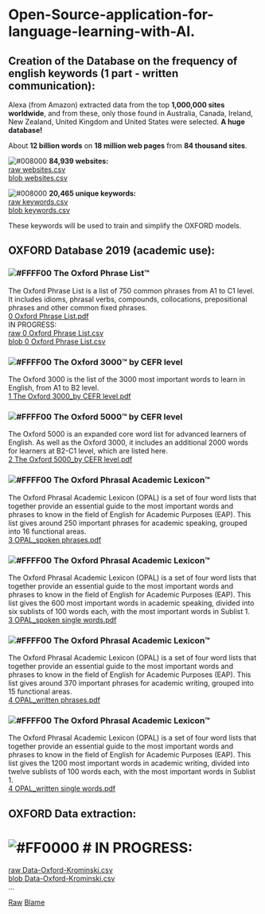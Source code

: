 # Open-Source-application-for-language-learning-with-AI.

## Creation of the Database on the frequency of english keywords (1 part - written communication):

Alexa (from Amazon) extracted data from the top <b>1,000,000 sites worldwide</b>, and from these, only those found in Australia, Canada, Ireland, New Zealand, United Kingdom and United States were selected. <b>A huge database!</b>

About <b>12 billion words</b> on <b>18 million web pages</b> from <b>84 thousand sites</b>.

![#008000](https://via.placeholder.com/15/008000/000000?text=+) <b>84,939 websites:</b><br>
<a href="https://raw.githubusercontent.com/MuriloKrominski/Open_Source_application_for_language_learning_with_AI./master/csv/websites.csv">raw websites.csv</a><br>
<a href="https://github.com/MuriloKrominski/Open_Source_application_for_language_learning_with_AI./blob/master/csv/websites.csv">blob websites.csv</a>

![#008000](https://via.placeholder.com/15/008000/000000?text=+) <b>20,465 unique keywords:</b><br>
<a href="https://raw.githubusercontent.com/MuriloKrominski/Open_Source_application_for_language_learning_with_AI./master/csv/keywords.csv">raw keywords.csv</a><br>
<a href="https://github.com/MuriloKrominski/Open_Source_application_for_language_learning_with_AI./blob/master/csv/keywords.csv">blob keywords.csv</a>

These keywords will be used to train and simplify the OXFORD models.

## OXFORD Database 2019 (academic use):

### ![#FFFF00](https://via.placeholder.com/15/FFFF00/000000?text=+) The Oxford Phrase List™
The Oxford Phrase List is a list of 750 common phrases from A1 to C1 level. It includes idioms, phrasal verbs, compounds, collocations, prepositional phrases and other common fixed phrases.<br>
<a href="https://github.com/MuriloKrominski/Open_Source_application_for_language_learning_with_AI./blob/master/0%20Oxford%20Phrase%20List.pdf">0 Oxford Phrase List.pdf</a><br>
IN PROGRESS:<br>
<a href="https://raw.githubusercontent.com/MuriloKrominski/Open_Source_application_for_language_learning_with_AI./master/csv/0%20Oxford%20Phrase%20List.csv">raw 0 Oxford Phrase List.csv</a><br>
<a href="https://github.com/MuriloKrominski/Open_Source_application_for_language_learning_with_AI./blob/master/csv/0%20Oxford%20Phrase%20List.csv">blob 0 Oxford Phrase List.csv</a>

### ![#FFFF00](https://via.placeholder.com/15/FFFF00/000000?text=+) The Oxford 3000™ by CEFR level
The Oxford 3000 is the list of the 3000 most important words to learn in English, from A1 to B2 level.<br>
<a href="https://github.com/MuriloKrominski/Open_Source_application_for_language_learning_with_AI./blob/master/1%20The%20Oxford%203000_by%20CEFR%20level.pdf">1 The Oxford 3000_by CEFR level.pdf</a>

### ![#FFFF00](https://via.placeholder.com/15/FFFF00/000000?text=+) The Oxford 5000™ by CEFR level
The Oxford 5000 is an expanded core word list for advanced learners of English. As well as the Oxford 3000, it includes an additional 2000 words for learners at B2-C1 level, which are listed here.<br>
<a href="https://github.com/MuriloKrominski/Open_Source_application_for_language_learning_with_AI./blob/master/2%20The%20Oxford%205000_by%20CEFR%20level.pdf">2 The Oxford 5000_by CEFR level.pdf</a>

### ![#FFFF00](https://via.placeholder.com/15/FFFF00/000000?text=+) The Oxford Phrasal Academic Lexicon™
The Oxford Phrasal Academic Lexicon (OPAL) is a set of four word lists that together provide an essential guide to the most important words and phrases to know in the field of English for Academic Purposes (EAP). This list gives around 250 important phrases for academic speaking, grouped into 16 functional areas.<br>
<a href="https://github.com/MuriloKrominski/Open_Source_application_for_language_learning_with_AI./blob/master/3%20OPAL_spoken%20phrases.pdf">3 OPAL_spoken phrases.pdf</a>

### ![#FFFF00](https://via.placeholder.com/15/FFFF00/000000?text=+) The Oxford Phrasal Academic Lexicon™
The Oxford Phrasal Academic Lexicon (OPAL) is a set of four word lists that together provide an essential guide to the most important words and phrases to know in the field of English for Academic Purposes (EAP). This list gives the 600 most important words in academic speaking, divided into six sublists of 100 words each, with the most important words in Sublist 1.<br>
<a href="https://github.com/MuriloKrominski/Open_Source_application_for_language_learning_with_AI./blob/master/3%20OPAL_spoken%20single%20words.pdf">3 OPAL_spoken single words.pdf</a>

### ![#FFFF00](https://via.placeholder.com/15/FFFF00/000000?text=+) The Oxford Phrasal Academic Lexicon™
The Oxford Phrasal Academic Lexicon (OPAL) is a set of four word lists that together provide an essential guide to the most important words and phrases to know in the field of English for Academic Purposes (EAP). This list gives around 370 important phrases for academic writing, grouped into 15 functional areas.<br>
<a href="https://github.com/MuriloKrominski/Open_Source_application_for_language_learning_with_AI./blob/master/4%20OPAL_written%20phrases.pdf">4 OPAL_written phrases.pdf</a>

### ![#FFFF00](https://via.placeholder.com/15/FFFF00/000000?text=+) The Oxford Phrasal Academic Lexicon™
The Oxford Phrasal Academic Lexicon (OPAL) is a set of four word lists that together provide an essential guide to the most important words and phrases to know in the field of English for Academic Purposes (EAP). This list gives the 1200 most important words in academic writing, divided into twelve sublists of 100 words each, with the most important words in Sublist 1.<br>
<a href="https://github.com/MuriloKrominski/Open_Source_application_for_language_learning_with_AI./blob/master/4%20OPAL_written%20single%20words.pdf">4 OPAL_written single words.pdf</a>

## OXFORD Data extraction:
# ![#FF0000](https://via.placeholder.com/15/FF0000/000000?text=+) # IN PROGRESS:
<a href="https://raw.githubusercontent.com/MuriloKrominski/Open_Source_application_for_language_learning_with_AI./master/csv/Data-Oxford-Krominski.csv">raw Data-Oxford-Krominski.csv</a><br>
<a href="https://github.com/MuriloKrominski/Open_Source_application_for_language_learning_with_AI./blob/master/csv/Data-Oxford-Krominski.csv">blob Data-Oxford-Krominski.csv</a><br>
...
<div class="BtnGroup">
      <a href="/MuriloKrominski/Open_Source_application_for_language_learning_with_AI./raw/master/README.md" id="raw-url" role="button" class="btn btn-sm BtnGroup-item ">Raw</a>
        <a href="/MuriloKrominski/Open_Source_application_for_language_learning_with_AI./blame/master/README.md" data-hotkey="b" role="button" class="btn js-update-url-with-hash btn-sm BtnGroup-item ">Blame</a>
    </div>
